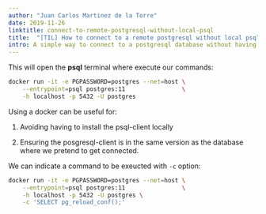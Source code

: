 ```yaml
---
author: "Juan Carlos Martinez de la Torre"
date: 2019-11-26
linktitle: connect-to-remote-postgresql-without-local-psql
title:  "[TIL] How to connect to a remote postgresql without local psql"
intro: A simple way to connect to a postgresql database without having to use local psql client.
---
```



This will open the **psql** terminal where execute our commands:

```Bash
docker run -it -e PGPASSWORD=postgres --net=host \
    --entrypoint=psql postgres:11                \
    -h localhost -p 5432 -U postgres
```

Using a docker can be useful for:

1. Avoiding having to install the psql-client locally

2. Ensuring the posgresql-client is in the same version as the database where we pretend to get connected.

We can indicate a command to be exeucted with `-c` option:


```Bash
docker run -it -e PGPASSWORD=postgres --net=host \
    --entrypoint=psql postgres:11                \
    -h localhost -p 5432 -U postgres \
    -c 'SELECT pg_reload_conf();'
```
